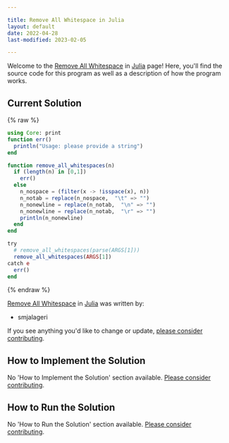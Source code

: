 ```yaml
---

title: Remove All Whitespace in Julia
layout: default
date: 2022-04-28
last-modified: 2023-02-05

---
```


Welcome to the [Remove All Whitespace](https://sampleprograms.io/projects/remove-all-whitespace) in [Julia](https://sampleprograms.io/languages/julia) page! Here, you'll find the source code for this program as well as a description of how the program works.

## Current Solution

{% raw %}

```julia
using Core: print
function err()
  println("Usage: please provide a string")
end

function remove_all_whitespaces(n)
  if (length(n) in [0,1])
    err()
  else
    n_nospace = (filter(x -> !isspace(x), n))
    n_notab = replace(n_nospace,  "\t" => "")
    n_nonewline = replace(n_notab,  "\n" => "")
    n_nonewline = replace(n_notab,  "\r" => "")
    println(n_nonewline)
  end
end

try
  # remove_all_whitespaces(parse(ARGS[1]))
  remove_all_whitespaces(ARGS[1])
catch e
  err()
end
```

{% endraw %}

[Remove All Whitespace](https://sampleprograms.io/projects/remove-all-whitespace) in [Julia](https://sampleprograms.io/languages/julia) was written by:

- smjalageri

If you see anything you'd like to change or update, [please consider contributing](https://github.com/TheRenegadeCoder/sample-programs).

## How to Implement the Solution

No 'How to Implement the Solution' section available. [Please consider contributing](https://github.com/TheRenegadeCoder/sample-programs-website).

## How to Run the Solution

No 'How to Run the Solution' section available. [Please consider contributing](https://github.com/TheRenegadeCoder/sample-programs-website).